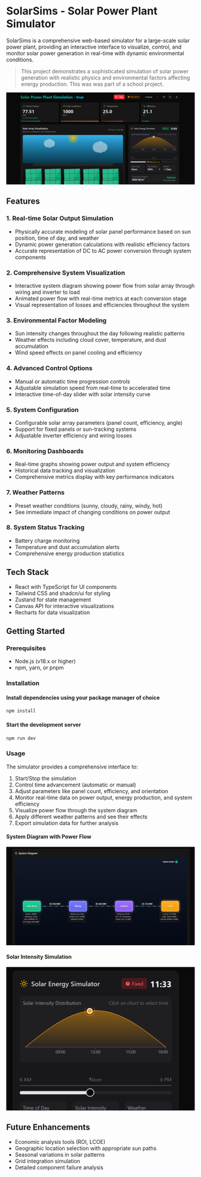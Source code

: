 # SolarSims - Solar Power Plant Simulator

SolarSims is a comprehensive web-based simulator for a large-scale solar power plant, providing an interactive interface to visualize, control, and monitor solar power generation in real-time with dynamic environmental conditions.

> This project demonstrates a sophisticated simulation of solar power generation with realistic physics and environmental factors affecting energy production. This was was part of a school project.

![Solar Simulator Dashboard](assets/landing-dashboard.png)

## Features

### 1. Real-time Solar Output Simulation

- Physically accurate modeling of solar panel performance based on sun position, time of day, and weather
- Dynamic power generation calculations with realistic efficiency factors
- Accurate representation of DC to AC power conversion through system components

### 2. Comprehensive System Visualization

- Interactive system diagram showing power flow from solar array through wiring and inverter to load
- Animated power flow with real-time metrics at each conversion stage
- Visual representation of losses and efficiencies throughout the system

### 3. Environmental Factor Modeling

- Sun intensity changes throughout the day following realistic patterns
- Weather effects including cloud cover, temperature, and dust accumulation
- Wind speed effects on panel cooling and efficiency

### 4. Advanced Control Options

- Manual or automatic time progression controls
- Adjustable simulation speed from real-time to accelerated time
- Interactive time-of-day slider with solar intensity curve

### 5. System Configuration

- Configurable solar array parameters (panel count, efficiency, angle)
- Support for fixed panels or sun-tracking systems
- Adjustable inverter efficiency and wiring losses

### 6. Monitoring Dashboards

- Real-time graphs showing power output and system efficiency
- Historical data tracking and visualization
- Comprehensive metrics display with key performance indicators

### 7. Weather Patterns

- Preset weather conditions (sunny, cloudy, rainy, windy, hot)
- See immediate impact of changing conditions on power output

### 8. System Status Tracking

- Battery charge monitoring
- Temperature and dust accumulation alerts
- Comprehensive energy production statistics

## Tech Stack

- React with TypeScript for UI components
- Tailwind CSS and shadcn/ui for styling
- Zustand for state management
- Canvas API for interactive visualizations
- Recharts for data visualization

## Getting Started

### Prerequisites

- Node.js (v18.x or higher)
- npm, yarn, or pnpm

### Installation

#### Install dependencies using your package manager of choice

```bash
npm install
```

#### Start the development server

```bash
npm run dev
```

### Usage

The simulator provides a comprehensive interface to:

1. Start/Stop the simulation
2. Control time advancement (automatic or manual)
3. Adjust parameters like panel count, efficiency, and orientation
4. Monitor real-time data on power output, energy production, and system efficiency
5. Visualize power flow through the system diagram
6. Apply different weather patterns and see their effects
7. Export simulation data for further analysis

#### System Diagram with Power Flow

![System Diagram](assets/system-diagram.png)

#### Solar Intensity Simulation

![Solar Intensity Curve](assets/solar-intensity.png)

## Future Enhancements

- Economic analysis tools (ROI, LCOE)
- Geographic location selection with appropriate sun paths
- Seasonal variations in solar patterns
- Grid integration simulation
- Detailed component failure analysis
